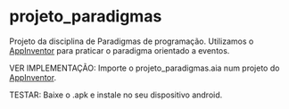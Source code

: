 # projeto_paradigmas
Projeto da disciplina de Paradigmas de programação. Utilizamos o <a href="http://appinventor.mit.edu/explore/front.html#">AppInventor</a> para praticar o paradigma orientado a eventos.

VER IMPLEMENTAÇÃO:
Importe o projeto_paradigmas.aia num projeto do <a href="http://appinventor.mit.edu/explore/front.html#">AppInventor</a>.

TESTAR:
Baixe o .apk e instale no seu dispositivo android.

